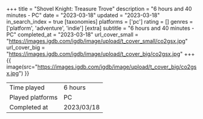 +++
title = "Shovel Knight: Treasure Trove"
description = "6 hours and 40 minutes - PC"
date = "2023-03-18"
updated = "2023-03-18"
in_search_index = true
[taxonomies]
platforms = ['pc']
rating = []
genres = ['platform', 'adventure', 'indie']
[extra]
subtitle = "6 hours and 40 minutes - PC"
completed_at = "2023-03-18"
url_cover_small = "https://images.igdb.com/igdb/image/upload/t_cover_small/co2gsx.jpg"
url_cover_big = "https://images.igdb.com/igdb/image/upload/t_cover_big/co2gsx.jpg"
+++
{{ image(src="https://images.igdb.com/igdb/image/upload/t_cover_big/co2gsx.jpg") }}

|              |            |
| ------------ | ---------- |
| Time played  | 6 hours |
| Played platforms    | PC |
| Completed at | 2023/03/18 |


